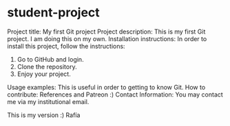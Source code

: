# student-project

Project title: My first Git project
Project description: This is my first Git project. I am doing this on my own.
Installation instructions: In order to install this project, follow the instructions:
1. Go to GitHub and login. 
2. Clone the repository.
3. Enjoy your project.

Usage examples: This is useful in order to getting to know Git.
How to contribute: References and Patreon :)
Contact Information: You may contact me via my institutional email. 

This is my version :)
Rafía
